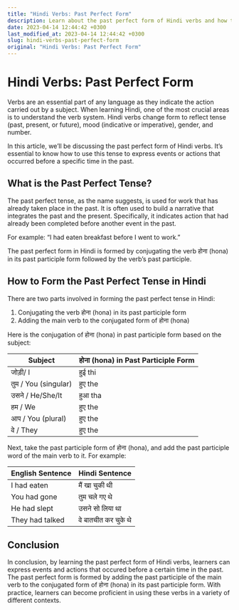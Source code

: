 ```yaml
---
title: "Hindi Verbs: Past Perfect Form"
description: Learn about the past perfect form of Hindi verbs and how to use it in sentences.
date: 2023-04-14 12:44:42 +0300
last_modified_at: 2023-04-14 12:44:42 +0300
slug: hindi-verbs-past-perfect-form
original: "Hindi Verbs: Past Perfect Form"
---
```

# Hindi Verbs: Past Perfect Form

Verbs are an essential part of any language as they indicate the action carried out by a subject. When learning Hindi, one of the most crucial areas is to understand the verb system. Hindi verbs change form to reflect tense (past, present, or future), mood (indicative or imperative), gender, and number. 

In this article, we’ll be discussing the past perfect form of Hindi verbs. It’s essential to know how to use this tense to express events or actions that occurred before a specific time in the past.

## What is the Past Perfect Tense? 

The past perfect tense, as the name suggests, is used for work that has already taken place in the past. It is often used to build a narrative that integrates the past and the present. Specifically, it indicates action that had already been completed before another event in the past. 

For example: “I had eaten breakfast before I went to work.”

The past perfect form in Hindi is formed by conjugating the verb होना (hona) in its past participle form followed by the verb’s past participle. 

## How to Form the Past Perfect Tense in Hindi

There are two parts involved in forming the past perfect tense in Hindi: 

1. Conjugating the verb होना (hona) in its past participle form
2. Adding the main verb to the conjugated form of होना (hona)

Here is the conjugation of होना (hona) in past participle form based on the subject:

| Subject  | होना (hona) in Past Participle Form |
| ------------- | ------------- |
| जोड़ी/ I  | हुई thi  |
| तुम / You (singular)  | हुए the  |
| उसने / He/She/It | हुआ tha  |
| हम / We  | हुए the  |
| आप / You  (plural)  | हुए the  |
| वे / They  | हुए the  |

Next, take the past participle form of होना (hona), and add the past participle word of the main verb to it. For example:

| English Sentence  | Hindi Sentence  |
| ------------- | ------------- |
| I had eaten | मैं खा चुकी थी  |
| You had gone | तुम चले गए थे  |
| He had slept | उसने सो लिया था  |
| They had talked | वे बातचीत कर चुके थे  |

## Conclusion

In conclusion, by learning the past perfect form of Hindi verbs, learners can express events and actions that occured before a certain time in the past. The past perfect form is formed by adding the past participle of the main verb to the conjugated form of होना (hona) in its past participle form. With practice, learners can become proficient in using these verbs in a variety of different contexts.
